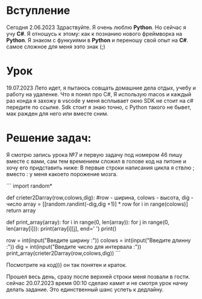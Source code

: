 # Вступление
Сегодня 2.06.2023 Здраствуйте. Я очень люблю **Python**. Но сейчас я учу **С#**. Я отношусь к этому: как к познанию нового фреймворка на **Python**. Я знаком с функуиями в **Python** и переношу свой опыт на **C#**. самое сложное для меня ээто знак (;)

# Урок
19.07.2023
Лето идет, я пытаюсь совщать домашние дела отдых, учебу и работу на удаленке.
Что я понял про C#, Я использую macos и каждый раз конда я захожу в vscode у меня всплывает окно SDK не стоит на c# передите по ссылке. Sdk стоит я знаю точно, с Python такого не бывет, мак ражден для него или вместе сним.

# Решение задач:
Я смотрю запись урока №7 и первую задачу под номером 46 пишу вместе с вами, сам тем времением сложил в голове код на питоне и хочу его придставить ниже: В первые строки написания цикла я ствлю ; вместо : у меня какоето порожение мозга. 

\```
import random*

def crieter2Darray(row,colows,dig): #row - ширина, colows - высота, dig - число
    array = [[random.randint(-dig,dig +1)] * row for i in range(colows)]
    return array

def print_array(array):
    for i in range(0, len(array)):
        for j in range(0, len(array[i])):
            print(array[i][j], end=' ')
        print()

row = int(input("Введите ширину :"))
colows = int(input("Введите длинну :"))
dig = int(input("Введите число для интервала :"))
print_array(crieter2Darray(row,colows,dig))
\```


Посмотрите на код))) он так понятен и краток.

Прошел весь день, сразу после верхней строки меня позвали в гости. сейчас 20.07.2023 время 00:10 сделаю камит и не смотря урок начну делать задание. Это единственный шанс успеть к дедлайну.



